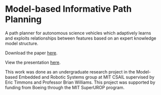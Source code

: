 # Model-based Informative Path Planning

A path planner for autonomous science vehicles which adaptively learns and exploits relationships between features based on an expert knowledge model structure. 

Download the paper <a href="https://github.com/gmargo11/MIPP/raw/master/paper.pdf">here</a>.

View the presentation <a href="https://github.com/gmargo11/MIPP/raw/master/presentation.pdf">here</a>.


This work was done as an undergraduate research project in the Model-based Embedded and Robotic Systems group at MIT CSAIL supervised by Eric Timmons and Professor Brian Williams. This project was supported by funding from Boeing through the MIT SuperUROP program.
